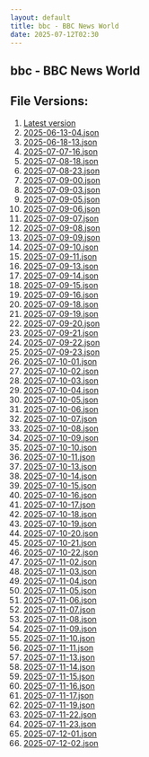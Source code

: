 ```yaml
---
layout: default
title: bbc - BBC News World
date: 2025-07-12T02:30
---
```


## bbc - BBC News World

<div id="data-chart"></div>
<div id="data-table"></div>
<script>
document.addEventListener('DOMContentLoaded', function(){
  document.getElementById('data-table').textContent = 'This source isn't supported for tables yet.';
});
</script>

## File Versions:
1. [Latest version](./latest.json)
2. [2025-06-13-04.json](./2025-06-13-04.json)
3. [2025-06-18-13.json](./2025-06-18-13.json)
4. [2025-07-07-16.json](./2025-07-07-16.json)
5. [2025-07-08-18.json](./2025-07-08-18.json)
6. [2025-07-08-23.json](./2025-07-08-23.json)
7. [2025-07-09-00.json](./2025-07-09-00.json)
8. [2025-07-09-03.json](./2025-07-09-03.json)
9. [2025-07-09-05.json](./2025-07-09-05.json)
10. [2025-07-09-06.json](./2025-07-09-06.json)
11. [2025-07-09-07.json](./2025-07-09-07.json)
12. [2025-07-09-08.json](./2025-07-09-08.json)
13. [2025-07-09-09.json](./2025-07-09-09.json)
14. [2025-07-09-10.json](./2025-07-09-10.json)
15. [2025-07-09-11.json](./2025-07-09-11.json)
16. [2025-07-09-13.json](./2025-07-09-13.json)
17. [2025-07-09-14.json](./2025-07-09-14.json)
18. [2025-07-09-15.json](./2025-07-09-15.json)
19. [2025-07-09-16.json](./2025-07-09-16.json)
20. [2025-07-09-18.json](./2025-07-09-18.json)
21. [2025-07-09-19.json](./2025-07-09-19.json)
22. [2025-07-09-20.json](./2025-07-09-20.json)
23. [2025-07-09-21.json](./2025-07-09-21.json)
24. [2025-07-09-22.json](./2025-07-09-22.json)
25. [2025-07-09-23.json](./2025-07-09-23.json)
26. [2025-07-10-01.json](./2025-07-10-01.json)
27. [2025-07-10-02.json](./2025-07-10-02.json)
28. [2025-07-10-03.json](./2025-07-10-03.json)
29. [2025-07-10-04.json](./2025-07-10-04.json)
30. [2025-07-10-05.json](./2025-07-10-05.json)
31. [2025-07-10-06.json](./2025-07-10-06.json)
32. [2025-07-10-07.json](./2025-07-10-07.json)
33. [2025-07-10-08.json](./2025-07-10-08.json)
34. [2025-07-10-09.json](./2025-07-10-09.json)
35. [2025-07-10-10.json](./2025-07-10-10.json)
36. [2025-07-10-11.json](./2025-07-10-11.json)
37. [2025-07-10-13.json](./2025-07-10-13.json)
38. [2025-07-10-14.json](./2025-07-10-14.json)
39. [2025-07-10-15.json](./2025-07-10-15.json)
40. [2025-07-10-16.json](./2025-07-10-16.json)
41. [2025-07-10-17.json](./2025-07-10-17.json)
42. [2025-07-10-18.json](./2025-07-10-18.json)
43. [2025-07-10-19.json](./2025-07-10-19.json)
44. [2025-07-10-20.json](./2025-07-10-20.json)
45. [2025-07-10-21.json](./2025-07-10-21.json)
46. [2025-07-10-22.json](./2025-07-10-22.json)
47. [2025-07-11-02.json](./2025-07-11-02.json)
48. [2025-07-11-03.json](./2025-07-11-03.json)
49. [2025-07-11-04.json](./2025-07-11-04.json)
50. [2025-07-11-05.json](./2025-07-11-05.json)
51. [2025-07-11-06.json](./2025-07-11-06.json)
52. [2025-07-11-07.json](./2025-07-11-07.json)
53. [2025-07-11-08.json](./2025-07-11-08.json)
54. [2025-07-11-09.json](./2025-07-11-09.json)
55. [2025-07-11-10.json](./2025-07-11-10.json)
56. [2025-07-11-11.json](./2025-07-11-11.json)
57. [2025-07-11-13.json](./2025-07-11-13.json)
58. [2025-07-11-14.json](./2025-07-11-14.json)
59. [2025-07-11-15.json](./2025-07-11-15.json)
60. [2025-07-11-16.json](./2025-07-11-16.json)
61. [2025-07-11-17.json](./2025-07-11-17.json)
62. [2025-07-11-19.json](./2025-07-11-19.json)
63. [2025-07-11-22.json](./2025-07-11-22.json)
64. [2025-07-11-23.json](./2025-07-11-23.json)
65. [2025-07-12-01.json](./2025-07-12-01.json)
66. [2025-07-12-02.json](./2025-07-12-02.json)
